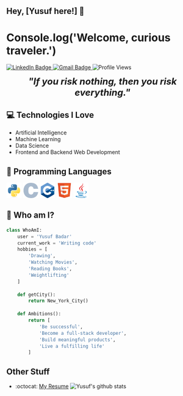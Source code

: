 ## Hey, [Yusuf here!] 👋

<h1>Console.log('Welcome, curious traveler.')</h1>

<p align="left">
  <a href="https://www.linkedin.com/in/yusuf-badar/">
    <img src="https://img.shields.io/badge/-Yusuf%20Badar-blue?style=flat-square&logo=Linkedin&logoColor=white" alt="LinkedIn Badge" />
  </a>
  <a href="mailto:ybadar13@gmail.com">
    <img src="https://img.shields.io/badge/-ybadar13@gmail.com-c14438?style=flat-square&logo=Gmail&logoColor=white" alt="Gmail Badge" />
  </a>
  <img src="https://komarev.com/ghpvc/?username=yusufbadar" alt="Profile Views" />
</p>


<div align="center">
  <strong><em><span style="font-size: 24px;">"If you risk nothing, then you risk everything."</span></em></strong>
</div>

## 💻 Technologies I Love
* Artificial Intelligence
* Machine Learning
* Data Science
* Frontend and Backend Web Development

## 🧠 Programming Languages  
<p>
  <img src="https://github.com/devicons/devicon/blob/master/icons/python/python-original.svg" width="40"/>
  <img src="https://github.com/devicons/devicon/blob/master/icons/c/c-original.svg" width="40"/>
  <img src="https://github.com/devicons/devicon/blob/master/icons/cplusplus/cplusplus-original.svg" width="40"/>
  <img src="https://github.com/devicons/devicon/blob/master/icons/html5/html5-original.svg" width="40"/>
  <img src="https://github.com/devicons/devicon/blob/master/icons/java/java-original.svg" width="40"/>
</p>


## 👤 Who am I?
```python
class WhoAmI:
    user = 'Yusuf Badar'
    current_work = 'Writing code'
    hobbies = [
        'Drawing',
        'Watching Movies',
        'Reading Books',
        'Weightlifting'
    ]

    def getCity():
        return New_York_City()

    def Ambitions():
        return [
            'Be successful',
            'Become a full-stack developer',
            'Build meaningful products',
            'Live a fulfilling life'
        ]
```
## Other Stuff
  - :octocat: [My Resume](https://docs.google.com/document/d/1BA-yNGz71Eo1d_zYBL4KTTAlE-WbtdOSfAb24tii57E/edit?usp=sharing)
![Yusuf's github stats](https://github-readme-stats.vercel.app/api?username=yusufbadar&show_icons=true&hide=[%22issues%22])
